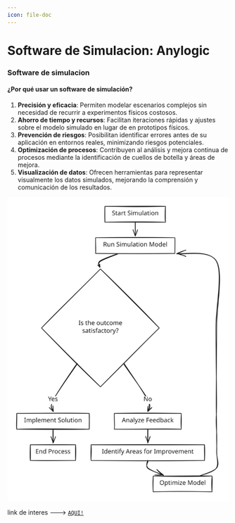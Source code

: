 ```yaml
---
icon: file-doc
---
```


# Software de Simulacion: Anylogic

### Software de simulacion

#### ¿Por qué usar un software de simulación?

1. **Precisión y eficacia**: Permiten modelar escenarios complejos sin necesidad de recurrir a experimentos físicos costosos.
2. **Ahorro de tiempo y recursos**: Facilitan iteraciones rápidas y ajustes sobre el modelo simulado en lugar de en prototipos físicos.
3. **Prevención de riesgos**: Posibilitan identificar errores antes de su aplicación en entornos reales, minimizando riesgos potenciales.
4. **Optimización de procesos**: Contribuyen al análisis y mejora continua de procesos mediante la identificación de cuellos de botella y áreas de mejora.
5. **Visualización de datos**: Ofrecen herramientas para representar visualmente los datos simulados, mejorando la comprensión y comunicación de los resultados.

<img src="../../.gitbook/assets/file.excalidraw (2) (1).svg" alt="" class="gitbook-drawing">

link de interes ---> [`AQUI!`](https://anylogic.help/anylogic/ui/properties-view.html)
